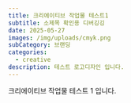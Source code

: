 ```yaml
---
title: 크리에이티브 작업물 테스트1
subtitle: 소제목 확인용 디버깅깅
date: 2025-05-27
images: /img/uploads/cmyk.png
subCategory: 브랜딩
categories:
  - creative
description: 테스트 로고디자인 입니다.
---
```

크리에이티브 작업물 테스트 1 입니다.
